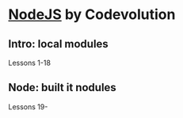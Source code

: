 # [NodeJS](https://www.youtube.com/watch?v=LAUi8pPlcUM&list=PLC3y8-rFHvwh8shCMHFA5kWxD9PaPwxaY) by Codevolution

## Intro: local modules
Lessons 1-18

## Node: built it nodules
Lessons 19-